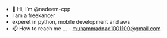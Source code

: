 - 👋 Hi, I’m @nadeem-cpp
- I am a freekancer
- experet in python, mobile development and aws
- 📫 How to reach me ...
      - muhammadnad1001100@gmail.com

<!---
nadeem-cpp/nadeem-cpp is a ✨ special ✨ repository because its `README.md` (this file) appears on your GitHub profile.
You can click the Preview link to take a look at your changes.
--->
